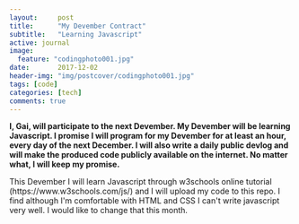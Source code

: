 ```yaml
---
layout:     post
title:      "My Devember Contract"
subtitle:   "Learning Javascript"		
active: journal
image:
  feature: "codingphoto001.jpg"
date:       2017-12-02
header-img: "img/postcover/codingphoto001.jpg"
tags: [code]
categories: [tech]
comments: true
---
```




<b>I, Gai, will participate to the next Devember. My Devember will be learning Javascript. I promise I will program for my Devember for at least an hour, every day of the next December. I will also write a daily public devlog and will make the produced code publicly available on the internet. No matter what, I will keep my promise.</b> 

<p>This Devember I will learn Javascript through w3schools online tutorial (https://www.w3schools.com/js/) and I will upload my code to this repo. I find although I'm comfortable with HTML and CSS I can't write javascript very well. I would like to change that this month.</p>
